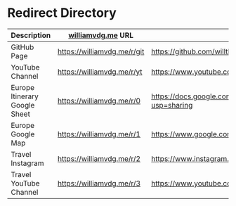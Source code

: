 # Redirect Directory

| Description                   | [williamvdg.me](https://williamvdg.me/) URL | Destination URL                                                                                      |
| ----------------------------- | ------------------------------------------- | ---------------------------------------------------------------------------------------------------- |
| GitHub Page                   | https://williamvdg.me/r/git                 | https://github.com/willtheorangeguy                                                                  |
| YouTube Channel               | https://williamvdg.me/r/yt                  | https://www.youtube.com/channel/UCp5GmwR8IX0lhTRDMMJYoWQ                                             |
| Europe Itinerary Google Sheet | https://williamvdg.me/r/0                   | https://docs.google.com/spreadsheets/d/1mZzrgzYW84rOZKpvs_pZXHibZTIHY53jOYyObZT6igM/edit?usp=sharing |
| Europe Google Map             | https://williamvdg.me/r/1                   | https://www.google.com/maps/d/edit?mid=1OmGlmMx1KYtq3aLJvNeSuMFlK5Yyes4&usp=sharing                  |
| Travel Instagram              | https://williamvdg.me/r/2                   | https://www.instagram.com/danielaandwill/                                                            |
| Travel YouTube Channel        | https://williamvdg.me/r/3                   | https://www.youtube.com/channel/UC9z3FOWM2s2dVfbwsJfo9lg                                             |
